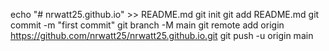 echo "# nrwatt25.github.io" >> README.md
git init
git add README.md
git commit -m "first commit"
git branch -M main
git remote add origin https://github.com/nrwatt25/nrwatt25.github.io.git
git push -u origin main
